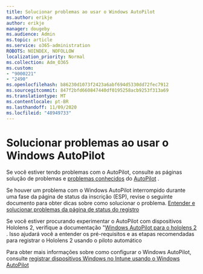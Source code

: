 ```yaml
---
title: Solucionar problemas ao usar o Windows AutoPilot
ms.author: erikje
author: erikje
manager: dougeby
ms.audience: Admin
ms.topic: article
ms.service: o365-administration
ROBOTS: NOINDEX, NOFOLLOW
localization_priority: Normal
ms.collection: Adm_O365
ms.custom:
- "9000221"
- "2490"
ms.openlocfilehash: b86230d1073f2423a6abf694d5330dd72fec7912
ms.sourcegitcommit: 847f2bfd660847440df0195258acb9253f313a69
ms.translationtype: MT
ms.contentlocale: pt-BR
ms.lasthandoff: 11/09/2020
ms.locfileid: "48949733"
---
```

# <a name="troubleshoot-issues-when-using-windows-autopilot"></a>Solucionar problemas ao usar o Windows AutoPilot

Se você estiver tendo problemas com o AutoPilot, consulte as páginas solução de problemas e [problemas conhecidos](https://docs.microsoft.com/windows/deployment/windows-autopilot/known-issues) do [AutoPilot](https://docs.microsoft.com/windows/deployment/windows-autopilot/troubleshooting) .

Se houver um problema com o Windows AutoPilot interrompido durante uma fase da página de status da inscrição (ESP), revise o seguinte documento para obter dicas sobre como solucionar o problema. [Entender e solucionar problemas da página de status do registro](https://docs.microsoft.com/troubleshoot/mem/intune/understand-troubleshoot-esp)

Se você estiver procurando experimentar o AutoPilot com dispositivos Hololens 2, verifique a documentação "[Windows AutoPilot para o hololens 2](https://docs.microsoft.com/hololens/hololens2-autopilot) . Isso ajudará você a entender os pré-requisitos e as etapas recomendadas para registrar o Hololens 2 usando o piloto automático  

Para obter mais informações sobre como configurar o Windows AutoPilot, consulte [registrar dispositivos Windows no Intune usando o Windows AutoPilot](https://docs.microsoft.com/intune/enrollment/enrollment-autopilot)